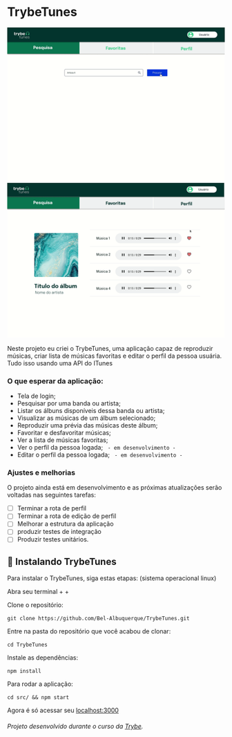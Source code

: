 # TrybeTunes


<img src="./images/requisito6_1.gif" alt="imagem da tela de busca por artista">
<img src="./images/requisito9.gif" alt="imagem da tela de musicas">

> 
Neste projeto eu criei o TrybeTunes, uma aplicação capaz de reproduzir músicas, criar lista de músicas favoritas e editar o perfil da pessoa usuária.
Tudo isso usando uma API do ITunes

### O que esperar da aplicação:

- Tela de login;
- Pesquisar por uma banda ou artista;
- Listar os álbuns disponíveis dessa banda ou artista;
- Visualizar as músicas de um álbum selecionado;
- Reproduzir uma prévia das músicas deste álbum;
- Favoritar e desfavoritar músicas;
- Ver a lista de músicas favoritas;
- Ver o perfil da pessoa logada; ` - em desenvolvimento -`
- Editar o perfil da pessoa logada; ` - em desenvolvimento -`


### Ajustes e melhorias

O projeto ainda está em desenvolvimento e as próximas atualizações serão voltadas nas seguintes tarefas:

- [ ] Terminar a rota de perfil
- [ ] Terminar a rota de edição de perfil
- [ ] Melhorar a estrutura da aplicação
- [ ] produzir testes de integração
- [ ] Produzir testes unitários.

## 🚀 Instalando TrybeTunes

Para instalar o TrybeTunes, siga estas etapas:
(sistema operacional linux)

Abra seu terminal <ctrl> + <alt> + <t>
  
Clone o repositório:
```
git clone https://github.com/Bel-Albuquerque/TrybeTunes.git
```
Entre na pasta do repositório que você acabou de clonar:
 ```
cd TrybeTunes
  ```
Instale as dependências:
 ```
npm install
  ```
Para rodar a aplicação:
  ```
cd src/ && npm start
  ```
Agora é só acessar seu [localhost:3000](http://localhost:3000)
 
 
###### Projeto desenvolvido durante o curso da [Trybe](https://github.com/tryber).

 
